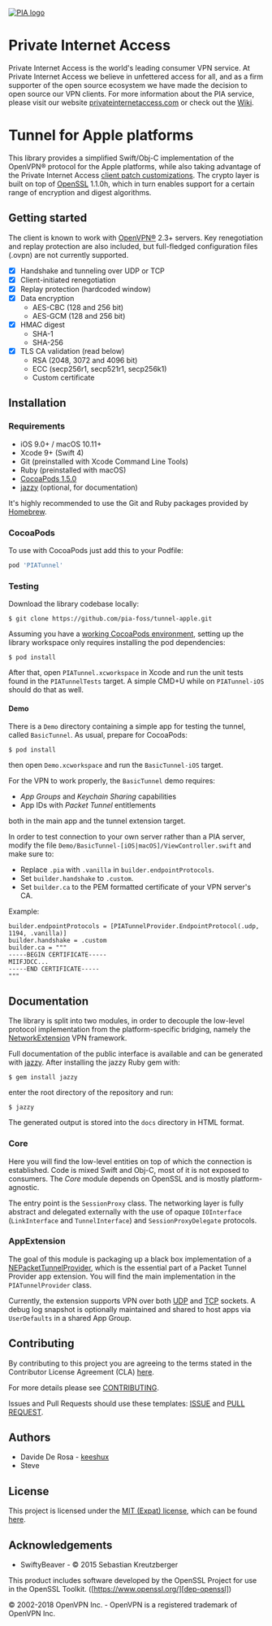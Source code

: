 [![PIA logo][pia-image]][pia-url]

# Private Internet Access

Private Internet Access is the world's leading consumer VPN service. At Private Internet Access we believe in unfettered access for all, and as a firm supporter of the open source ecosystem we have made the decision to open source our VPN clients. For more information about the PIA service, please visit our website [privateinternetaccess.com][pia-url] or check out the [Wiki][pia-wiki].

# Tunnel for Apple platforms

This library provides a simplified Swift/Obj-C implementation of the OpenVPN® protocol for the Apple platforms, while also taking advantage of the Private Internet Access [client patch customizations](https://www.privateinternetaccess.com/forum/discussion/9093/pia-openvpn-client-encryption-patch). The crypto layer is built on top of [OpenSSL][dep-openssl] 1.1.0h, which in turn enables support for a certain range of encryption and digest algorithms.

## Getting started

The client is known to work with [OpenVPN®][openvpn] 2.3+ servers. Key renegotiation and replay protection are also included, but full-fledged configuration files (.ovpn) are not currently supported.

- [x] Handshake and tunneling over UDP or TCP
- [x] Client-initiated renegotiation
- [x] Replay protection (hardcoded window)
- [x] Data encryption
    - AES-CBC (128 and 256 bit)
    - AES-GCM (128 and 256 bit)
- [x] HMAC digest
    - SHA-1
    - SHA-256
- [x] TLS CA validation (read below)
    - RSA (2048, 3072 and 4096 bit)
    - ECC (secp256r1, secp521r1, secp256k1)
    - Custom certificate

## Installation

### Requirements

- iOS 9.0+ / macOS 10.11+
- Xcode 9+ (Swift 4)
- Git (preinstalled with Xcode Command Line Tools)
- Ruby (preinstalled with macOS)
- [CocoaPods 1.5.0][dep-cocoapods]
- [jazzy][dep-jazzy] (optional, for documentation)

It's highly recommended to use the Git and Ruby packages provided by [Homebrew][dep-brew].

### CocoaPods

To use with CocoaPods just add this to your Podfile:

```ruby
pod 'PIATunnel'
```

### Testing

Download the library codebase locally:

    $ git clone https://github.com/pia-foss/tunnel-apple.git

Assuming you have a [working CocoaPods environment][dep-cocoapods], setting up the library workspace only requires installing the pod dependencies:

    $ pod install

After that, open `PIATunnel.xcworkspace` in Xcode and run the unit tests found in the `PIATunnelTests` target. A simple CMD+U while on `PIATunnel-iOS` should do that as well.

#### Demo

There is a `Demo` directory containing a simple app for testing the tunnel, called `BasicTunnel`. As usual, prepare for CocoaPods:

    $ pod install

then open `Demo.xcworkspace` and run the `BasicTunnel-iOS` target.

For the VPN to work properly, the `BasicTunnel` demo requires:

- _App Groups_ and _Keychain Sharing_ capabilities
- App IDs with _Packet Tunnel_ entitlements

both in the main app and the tunnel extension target.

In order to test connection to your own server rather than a PIA server, modify the file `Demo/BasicTunnel-[iOS|macOS]/ViewController.swift` and make sure to:

- Replace `.pia` with `.vanilla` in `builder.endpointProtocols`.
- Set `builder.handshake` to `.custom`.
- Set `builder.ca` to the PEM formatted certificate of your VPN server's CA.

Example:

    builder.endpointProtocols = [PIATunnelProvider.EndpointProtocol(.udp, 1194, .vanilla)]
    builder.handshake = .custom
    builder.ca = """
    -----BEGIN CERTIFICATE-----
    MIIFJDCC...
    -----END CERTIFICATE-----
    """

## Documentation

The library is split into two modules, in order to decouple the low-level protocol implementation from the platform-specific bridging, namely the [NetworkExtension][ne-home] VPN framework.

Full documentation of the public interface is available and can be generated with [jazzy][dep-jazzy]. After installing the jazzy Ruby gem with:

    $ gem install jazzy

enter the root directory of the repository and run:

    $ jazzy

The generated output is stored into the `docs` directory in HTML format.

### Core

Here you will find the low-level entities on top of which the connection is established. Code is mixed Swift and Obj-C, most of it is not exposed to consumers. The *Core* module depends on OpenSSL and is mostly platform-agnostic.

The entry point is the `SessionProxy` class. The networking layer is fully abstract and delegated externally with the use of opaque `IOInterface` (`LinkInterface` and `TunnelInterface`) and `SessionProxyDelegate` protocols.

### AppExtension

The goal of this module is packaging up a black box implementation of a [NEPacketTunnelProvider][ne-ptp], which is the essential part of a Packet Tunnel Provider app extension. You will find the main implementation in the `PIATunnelProvider` class.

Currently, the extension supports VPN over both [UDP][ne-udp] and [TCP][ne-tcp] sockets. A debug log snapshot is optionally maintained and shared to host apps via `UserDefaults` in a shared App Group.

## Contributing

By contributing to this project you are agreeing to the terms stated in the Contributor License Agreement (CLA) [here](/CLA.rst).

For more details please see [CONTRIBUTING](/CONTRIBUTING.md).

Issues and Pull Requests should use these templates: [ISSUE](/.github/ISSUE_TEMPLATE.md) and [PULL REQUEST](/.github/PULL_REQUEST_TEMPLATE.md).

## Authors

- Davide De Rosa - [keeshux](https://github.com/keeshux)
- Steve

## License

This project is licensed under the [MIT (Expat) license](https://choosealicense.com/licenses/mit/), which can be found [here](/LICENSE).

## Acknowledgements

- SwiftyBeaver - © 2015 Sebastian Kreutzberger

This product includes software developed by the OpenSSL Project for use in the OpenSSL Toolkit. ([https://www.openssl.org/][dep-openssl])

© 2002-2018 OpenVPN Inc. - OpenVPN is a registered trademark of OpenVPN Inc.

[pia-image]: https://www.privateinternetaccess.com/assets/PIALogo2x-0d1e1094ac909ea4c93df06e2da3db4ee8a73d8b2770f0f7d768a8603c62a82f.png
[pia-url]: https://www.privateinternetaccess.com/
[pia-wiki]: https://en.wikipedia.org/wiki/Private_Internet_Access

[openvpn]: https://openvpn.net/index.php/open-source/overview.html
[dep-cocoapods]: https://guides.cocoapods.org/using/getting-started.html
[dep-jazzy]: https://github.com/realm/jazzy
[dep-brew]: https://brew.sh/
[dep-openssl]: https://www.openssl.org/

[ne-home]: https://developer.apple.com/documentation/networkextension
[ne-ptp]: https://developer.apple.com/documentation/networkextension/nepackettunnelprovider
[ne-udp]: https://developer.apple.com/documentation/networkextension/nwudpsession
[ne-tcp]: https://developer.apple.com/documentation/networkextension/nwtcpconnection

